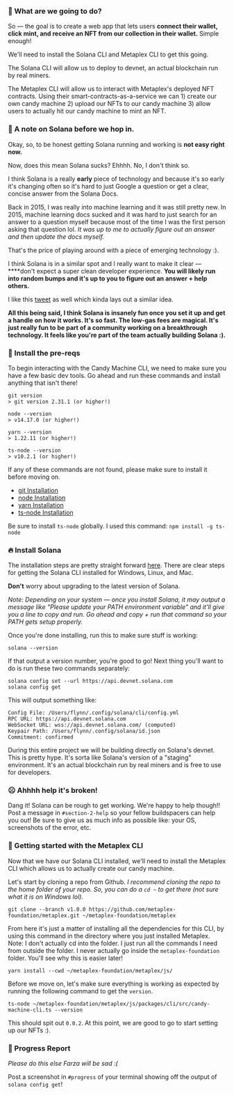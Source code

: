 ### **🦾 What are we going to do?**

So — the goal is to create a web app that lets users **connect their wallet, click mint, and receive an NFT from our collection in their wallet.** Simple enough!

We'll need to install the Solana CLI and Metaplex CLI to get this going.

The Solana CLI will allow us to deploy to devnet, an actual blockchain run by real miners.

The Metaplex CLI will allow us to interact with Metaplex's deployed NFT contracts. Using their smart-contracts-as-a-service we can 1) create our own candy machine 2) upload our NFTs to our candy machine 3) allow users to actually hit our candy machine to mint an NFT.

### **📝 A note on Solana before we hop in.**

Okay, so, to be honest getting Solana running and working is **not easy right now.**

Now, does this mean Solana sucks? Ehhhh. No, I don't think so.

I think Solana is a really **early** piece of technology and because it's so early it's changing often so it's hard to just Google a question or get a clear, concise answer from the Solana Docs.

Back in 2015, I was really into machine learning and it was still pretty new. In 2015, machine learning docs sucked and it was hard to just search for an answer to a question myself because most of the time I was the first person asking that question lol. *It was up to me to actually figure out an answer and then update the docs myself.*

That's the price of playing around with a piece of emerging technology :).

I think Solana is in a similar spot and I really want to make it clear — ****don't expect a super clean developer experience. **You will likely run into random bumps and it's up to you to figure out an answer + help others.**

I like this [tweet](https://twitter.com/armaniferrante/status/1434554725093949452) as well which kinda lays out a similar idea.

**All this being said, I think Solana is insanely fun once you set it up and get a handle on how it works. It's so fast. The low-gas fees are magical. It's just really fun to be part of a community working on a breakthrough technology. It feels like you're part of the team actually building Solana :).**

### **🤖 Install the pre-reqs**

To begin interacting with the Candy Machine CLI, we need to make sure you have a few basic dev tools. Go ahead and run these commands and install anything that isn't there!

```plaintext
git version
> git version 2.31.1 (or higher!)

node --version
> v14.17.0 (or higher!)

yarn --version
> 1.22.11 (or higher!)

ts-node --version
> v10.2.1 (or higher!)
```

If any of these commands are not found, please make sure to install it before moving on.

- [git Installation](https://git-scm.com/book/en/v2/Getting-Started-Installing-Git)
- [node Installation](https://nodejs.org/en/download/)
- [yarn Installation](https://classic.yarnpkg.com/lang/en/docs/install)
- [ts-node Installation](https://www.npmjs.com/package/ts-node#installation)

Be sure to install `ts-node` globally. I used this command: `npm install -g ts-node`

### **🔥 Install Solana**

The installation steps are pretty straight forward [here](https://docs.solana.com/cli/install-solana-cli-tools#use-solanas-install-tool). There are clear steps for getting the Solana CLI installed for Windows, Linux, and Mac.

**Don't** worry about upgrading to the latest version of Solana.

*Note: Depending on your system — once you install Solana, it may output a message like "Please update your PATH environment variable" and it'll give you a line to copy and run. Go ahead and copy + run that command so your PATH gets setup properly.*

Once you're done installing, run this to make sure stuff is working:

```plaintext
solana --version
```

If that output a version number, you're good to go! Next thing you'll want to do is run these two commands separately:

```plaintext
solana config set --url https://api.devnet.solana.com
solana config get
```

This will output something like:

```plaintext
Config File: /Users/flynn/.config/solana/cli/config.yml
RPC URL: https://api.devnet.solana.com
WebSocket URL: wss://api.devnet.solana.com/ (computed)
Keypair Path: /Users/flynn/.config/solana/id.json
Commitment: confirmed
```

During this entire project we will be building directly on Solana's devnet. This is pretty hype. It's sorta like Solana's version of a "staging" environment. It's an actual blockchain run by real miners and is free to use for developers.

### ☹️ Ahhhh help it's broken!

Dang it! Solana can be rough to get working. We're happy to help though!! Post a message in `#section-2-help` so your fellow buildspacers can help you out! Be sure to give us as much info as possible like: your OS, screenshots of the error, etc.

### **🤩 Getting started with the Metaplex CLI**

Now that we have our Solana CLI installed, we'll need to install the Metaplex CLI which allows us to actually create our candy machine.

Let's start by cloning a repo from Github. *I recommend cloning the repo to the home folder of your repo. So, you can do a `cd ~`  to get there (not sure what it is on Windows lol).*

```plaintext
git clone --branch v1.0.0 https://github.com/metaplex-foundation/metaplex.git ~/metaplex-foundation/metaplex
```

From here it's just a matter of installing all the dependencies for this CLI, by using this command in the directory where you just installed Metaplex. Note: I don't actually cd into the folder. I just run all the commands I need from outside the folder. I never actually go inside the `metaplex-foundation` folder. You'll see why this is easier later!

```plaintext
yarn install --cwd ~/metaplex-foundation/metaplex/js/
```

Before we move on, let's make sure everything is working as expected by running the following command to get the `version`.

```plaintext
ts-node ~/metaplex-foundation/metaplex/js/packages/cli/src/candy-machine-cli.ts --version
```

This should spit out `0.0.2`. At this point, we are good to go to start setting up our NFTs :).

### 🚨 Progress Report

*Please do this else Farza will be sad :(*

Post a screenshot in `#progress` of your terminal showing off the output of `solana config get`!
